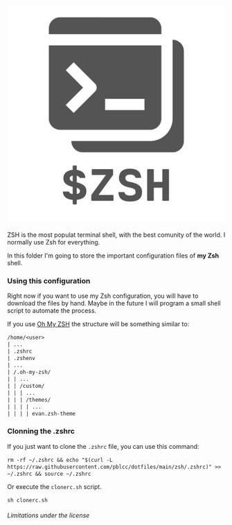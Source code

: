 <p align="center">
  <img src="images/logo.png" alt="ZSH">
</p>

ZSH is the most populat terminal shell, with the best comunity of the world. I normally use Zsh for everything.

In this folder I'm going to store the important configuration files of **my Zsh** shell.

### Using this configuration
Right now if you want to use my Zsh configuration, you will have to download the files by hand. Maybe in the future I will program a small shell script to automate the process.

If you use [Oh My ZSH](https://ohmyz.sh) the structure will be something similar to:
```
/home/<user>
| ...
| .zshrc
| .zshenv
| ...
| /.oh-my-zsh/
| | ...
| | /custom/
| | | ...
| | | /themes/
| | | | ...
| | | | evan.zsh-theme
```
### Clonning the .zshrc
If you just want to clone the `.zshrc` file, you can use this command:
```shell
rm -rf ~/.zshrc && echo "$(curl -L https://raw.githubusercontent.com/pblcc/dotfiles/main/zsh/.zshrc)" >> ~/.zshrc && source ~/.zshrc
```
Or execute the `clonerc.sh` script.
```shell
sh clonerc.sh
```

###### Limitations under the license
